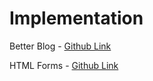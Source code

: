 # Implementation

Better Blog - [Github Link](https://github.com/grandeurkoe/100-days-of-code-the-complete-python-pro-bootcamp/tree/aa50d3621be1274a46a676956257c7f9416f62ed/day-060-make-post-requests-with-flask-and-html-forms/better-blog)

HTML Forms - [Github Link](https://github.com/grandeurkoe/100-days-of-code-the-complete-python-pro-bootcamp/tree/aa50d3621be1274a46a676956257c7f9416f62ed/day-060-make-post-requests-with-flask-and-html-forms/html-forms)